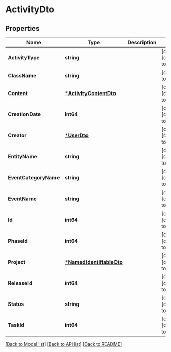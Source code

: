 # ActivityDto

## Properties
Name | Type | Description | Notes
------------ | ------------- | ------------- | -------------
**ActivityType** | **string** |  | [optional] [default to null]
**ClassName** | **string** |  | [default to null]
**Content** | [***ActivityContentDto**](ActivityContentDto.md) |  | [optional] [default to null]
**CreationDate** | **int64** |  | [optional] [default to null]
**Creator** | [***UserDto**](UserDto.md) |  | [optional] [default to null]
**EntityName** | **string** |  | [optional] [default to null]
**EventCategoryName** | **string** |  | [optional] [default to null]
**EventName** | **string** |  | [optional] [default to null]
**Id** | **int64** |  | [optional] [default to null]
**PhaseId** | **int64** |  | [optional] [default to null]
**Project** | [***NamedIdentifiableDto**](NamedIdentifiableDto.md) |  | [optional] [default to null]
**ReleaseId** | **int64** |  | [optional] [default to null]
**Status** | **string** |  | [optional] [default to null]
**TaskId** | **int64** |  | [optional] [default to null]

[[Back to Model list]](../README.md#documentation-for-models) [[Back to API list]](../README.md#documentation-for-api-endpoints) [[Back to README]](../README.md)


